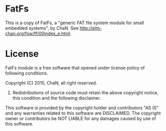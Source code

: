 FatFs
=====

This is a copy of FatFs, a "generic FAT file system module for small embedded
systems", by ChaN. See http://elm-chan.org/fsw/ff/00index_e.html.

License
=======

FatFs module is a free software that opened under license policy of
following conditions.

Copyright (C) 2015, ChaN, all right reserved.

1. Redistributions of source code must retain the above copyright notice,
   this condition and the following disclaimer.

This software is provided by the copyright holder and contributors "AS IS"
and any warranties related to this software are DISCLAIMED.
The copyright owner or contributors be NOT LIABLE for any damages caused
by use of this software.
